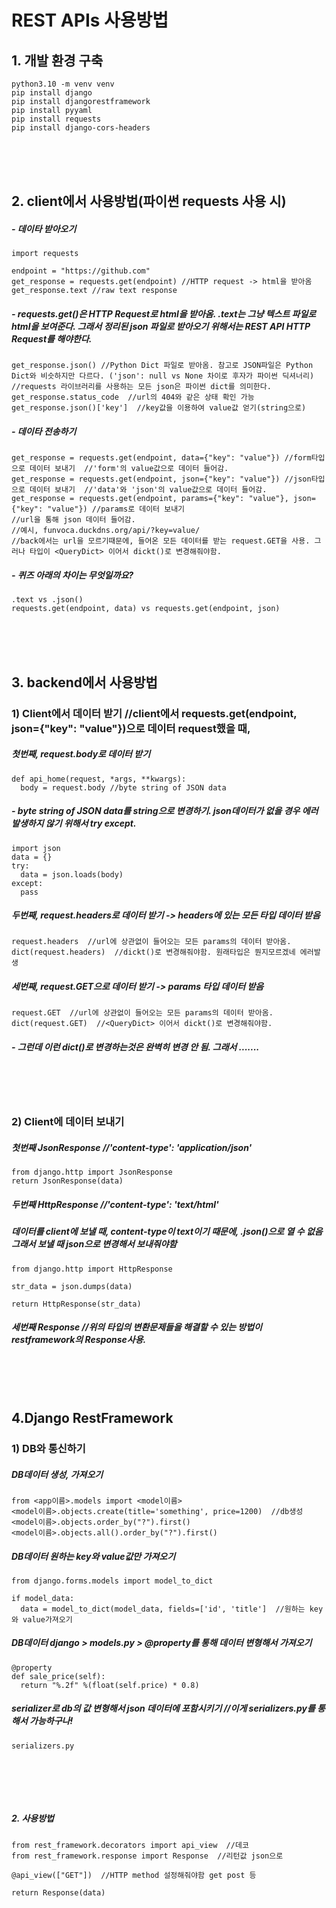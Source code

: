 # REST APIs 사용방법  

## 1. 개발 환경 구축
```
python3.10 -m venv venv
pip install django
pip install djangorestframework
pip install pyyaml
pip install requests
pip install django-cors-headers
```

<br/><br/><br/>

## 2. client에서 사용방법(파이썬 requests 사용 시)
##### - 데이타 받아오기
```
import requests

endpoint = "https://github.com"
get_response = requests.get(endpoint) //HTTP request -> html을 받아옴
get_response.text //raw text response
```
##### - requests.get()은 HTTP Request로 html을 받아옴. .text는 그냥 텍스트 파일로 html을 보여준다. 그래서 정리된 json 파일로 받아오기 위해서는 REST API HTTP Request를 해야한다.
```
get_response.json() //Python Dict 파일로 받아옴. 참고로 JSON파일은 Python Dict와 비슷하지만 다르다. ('json': null vs None 차이로 후자가 파이썬 딕셔너리)  //requests 라이브러리를 사용하는 모든 json은 파이썬 dict를 의미한다.
get_response.status_code  //url의 404와 같은 상태 확인 가능
get_response.json()['key']  //key값을 이용하여 value값 얻기(string으로)

```
##### - 데이타 전송하기
```
get_response = requests.get(endpoint, data={"key": "value"}) //form타입으로 데이터 보내기  //'form'의 value값으로 데이터 들어감.
get_response = requests.get(endpoint, json={"key": "value"}) //json타입으로 데이터 보내기  //'data'와 'json'의 value값으로 데이터 들어감.
get_response = requests.get(endpoint, params={"key": "value"}, json={"key": "value"}) //params로 데이터 보내기  
//url을 통해 json 데이터 들어감.  
//예시, funvoca.duckdns.org/api/?key=value/
//back에서는 url을 모르기때문에, 들어온 모든 데이터를 받는 request.GET을 사용. 그러나 타입이 <QueryDict> 이어서 dickt()로 변경해줘야함.
```
##### - 퀴즈 아래의 차이는 무엇일까요?
```
.text vs .json()
requests.get(endpoint, data) vs requests.get(endpoint, json)
```

<br/><br/><br/>
## 3. backend에서 사용방법


### 1) Client에서 데이터 받기  //client에서 requests.get(endpoint, json={"key": "value"})으로 데이터 request했을 때,
##### 첫번째, request.body로 데이터 받기
```
def api_home(request, *args, **kwargs):
  body = request.body //byte string of JSON data
```
##### - byte string of JSON data를 string으로 변경하기. json데이터가 없을 경우 에러 발생하지 않기 위해서 try except.
```
import json
data = {}
try:
  data = json.loads(body)
except:
  pass
```

##### 두번째, request.headers로 데이터 받기 -> headers에 있는 모든 타입 데이터 받음
```
request.headers  //url에 상관없이 들어오는 모든 params의 데이터 받아옴. 
dict(request.headers)  //dickt()로 변경해줘야함. 원래타입은 뭔지모르겠네 에러발생
```

##### 세번째, request.GET으로 데이터 받기 -> params 타입 데이터 받음
```
request.GET  //url에 상관없이 들어오는 모든 params의 데이터 받아옴. 
dict(request.GET)  //<QueryDict> 이어서 dickt()로 변경해줘야함.
```
##### - 그런데 이런 dict()로 변경하는것은 완벽히 변경 안 됨. 그래서 .......
<br/><br/><br/>



### 2) Client에 데이터 보내기
##### 첫번째 JsonResponse  //'content-type': 'application/json'
```
from django.http import JsonResponse
return JsonResponse(data)
```
##### 두번째 HttpResponse //'content-type': 'text/html'
##### 데이터를 client에 보낼 때, content-type이 text이기 때문에, .json()으로 열 수 없음 그래서 보낼 때 json으로 변경해서 보내줘야함
```
from django.http import HttpResponse

str_data = json.dumps(data)

return HttpResponse(str_data)
```
##### 세번째 Response //위의 타입의 변환문제들을 해결할 수 있는 방법이 restframework의 Response사용.



<br/><br/><br/>
## 4.Django RestFramework
### 1) DB와 통신하기
##### DB데이터 생성, 가져오기
```
from <app이름>.models import <model이름>
<model이름>.objects.create(title='something', price=1200)  //db생성
<model이름>.objects.order_by("?").first()
<model이름>.objects.all().order_by("?").first()
```
##### DB데이터 원하는 key와 value값만 가져오기
```
from django.forms.models import model_to_dict

if model_data:
  data = model_to_dict(model_data, fields=['id', 'title']  //원하는 key와 value가져오기
```
##### DB데이터 django > models.py > @property를 통해 데이터 변형해서 가져오기
```
@property
def sale_price(self):
  return "%.2f" %(float(self.price) * 0.8)
```
##### serializer로 db의 값 변형해서 json 데이터에 포함시키기  //이게 serializers.py를 통해서 가능하구나!

```
serializers.py


```




<br/><br/><br/>


##### 2. 사용방법
```
from rest_framework.decorators import api_view  //데코
from rest_framework.response import Response  //리턴값 json으로

@api_view(["GET"])  //HTTP method 설정해줘야함 get post 등

return Response(data)
```




